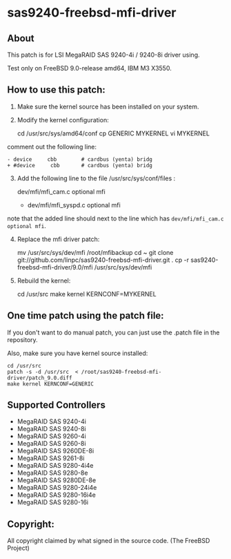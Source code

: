 sas9240-freebsd-mfi-driver
======================

About
----------------------

This patch is for LSI MegaRAID SAS 9240-4i / 9240-8i driver using.

Test only on FreeBSD 9.0-release amd64, IBM M3 X3550.

How to use this patch:
----------------------

1. Make sure the kernel source has been installed on your system.
2. Modify the kernel configuration:

    cd /usr/src/sys/amd64/conf
    cp GENERIC MYKERNEL
    vi MYKERNEL

comment out the following line:

    - device     cbb	    # cardbus (yenta) bridg
    + #device     cbb	    # cardbus (yenta) bridg

3. Add the following line to the file /usr/src/sys/conf/files :

      dev/mfi/mfi_cam.c optional mfi
    + dev/mfi/mfi_syspd.c optional mfi

note that the added line should next to the line which has `dev/mfi/mfi_cam.c optional mfi`.

4. Replace the mfi driver patch:

    mv /usr/src/sys/dev/mfi /root/mfibackup
    cd ~
    git clone git://github.com/linpc/sas9240-freebsd-mfi-driver.git .
    cp -r sas9240-freebsd-mfi-driver/9.0/mfi /usr/src/sys/dev/mfi

5. Rebuild the kernel:

    cd /usr/src
    make kernel KERNCONF=MYKERNEL

One time patch using the patch file:
----------------------

If you don't want to do manual patch, you can just use the .patch file in the repository.

Also, make sure you have kernel source installed:

    cd /usr/src
    patch -s -d /usr/src  < /root/sas9240-freebsd-mfi-driver/patch_9.0.diff
    make kernel KERNCONF=GENERIC

Supported Controllers
----------------------
* MegaRAID SAS 9240-4i
* MegaRAID SAS 9240-8i
* MegaRAID SAS 9260-4i
* MegaRAID SAS 9260-8i
* MegaRAID SAS 9260DE-8i
* MegaRAID SAS 9261-8i
* MegaRAID SAS 9280-4i4e
* MegaRAID SAS 9280-8e
* MegaRAID SAS 9280DE-8e
* MegaRAID SAS 9280-24i4e
* MegaRAID SAS 9280-16i4e
* MegaRAID SAS 9280-16i

Copyright:
----------------------

All copyright claimed by what signed in the source code. (The FreeBSD Project)

